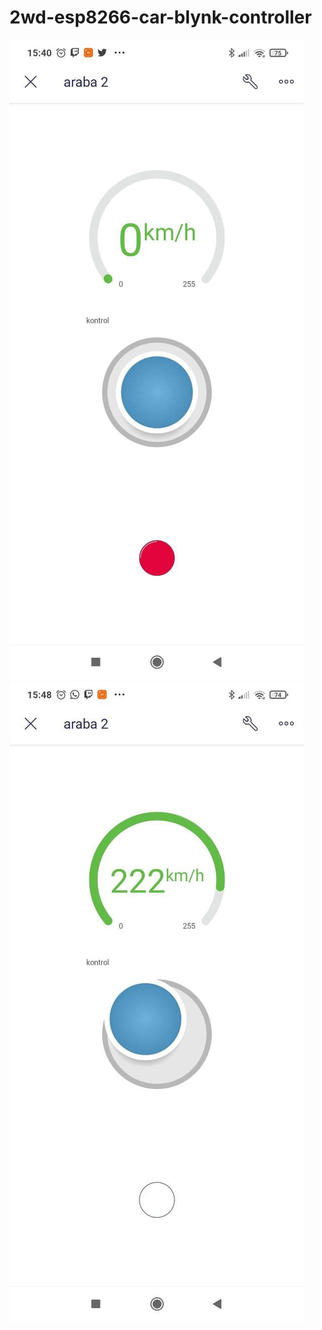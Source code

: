 # 2wd-esp8266-car-blynk-controller

![alt text](https://github.com/selamialtin/2wd-esp8266-car-blynk-controller/blob/main/blynk-device-screen.jpg?raw=true)
![alt text](https://github.com/selamialtin/2wd-esp8266-car-blynk-controller/blob/main/blynk-device-screen-2.jpg?raw=true)
